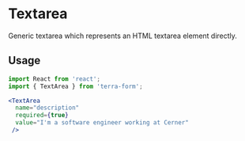 # Textarea

Generic textarea which represents an HTML textarea element directly.

## Usage

```jsx
import React from 'react';
import { TextArea } from 'terra-form';

<TextArea
  name="description"
  required={true}
  value="I'm a software engineer working at Cerner"
 />
```
